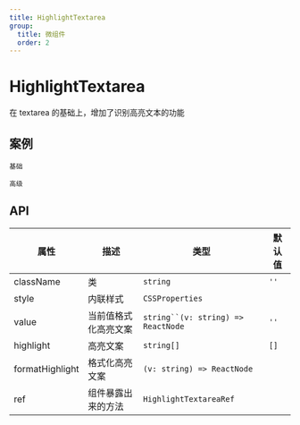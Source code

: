 ```yaml
---
title: HighlightTextarea
group:
  title: 微组件
  order: 2
---
```


# HighlightTextarea

在 textarea 的基础上，增加了识别高亮文本的功能

## 案例

<code src="./demo/index.tsx" description="在这个案例中，使用的默认的高亮样式，对 react、dumi 两个文字进行高亮">基础</code>

<code src="./demo/demo2.tsx" description="在这个案例中，分别对react、dumi 两个文字进行了不同颜色的高亮，还可以为其自定义事件等高级功能">高级</code>

## API

| 属性            | 描述                 | 类型                                 | 默认值 |
| --------------- | -------------------- | ------------------------------------ | ------ |
| className       | 类                   | `string`                             | `''`   |
| style           | 内联样式             | `CSSProperties`                      |        |
| value           | 当前值格式化高亮文案 | ` string``(v: string) => ReactNode ` | `''`   |
| highlight       | 高亮文案             | `string[]`                           | `[]`   |
| formatHighlight | 格式化高亮文案       | `(v: string) => ReactNode`           |        |
| ref             | 组件暴露出来的方法   | `HighlightTextareaRef`               |        |

